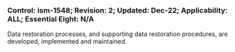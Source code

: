 ### Control: ism-1548; Revision: 2; Updated: Dec-22; Applicability: ALL; Essential Eight: N/A
<p>Data restoration processes, and supporting data restoration procedures, are developed, implemented and maintained.</p>